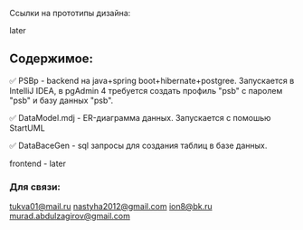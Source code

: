 
Ссылки на прототипы дизайна:

later

## Содержимое:

✅  PSBp - backend на java+spring boot+hibernate+postgree.
Запускается в IntelliJ IDEA, в pgAdmin 4 требуется создать профиль  "psb" с паролем "psb" и  базу данных "psb".

✅  DataModel.mdj - ER-диаграмма данных. Запускается с помошью StartUML

✅  DataBaceGen - sql запросы для создания таблиц в базе данных.

frontend - later

### Для связи: 
tukva01@mail.ru
nastyha2012@gmail.com
ion8@bk.ru
murad.abdulzagirov@gmail.com